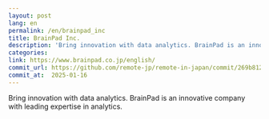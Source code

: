 ```yaml
---
layout: post
lang: en
permalink: /en/brainpad_inc
title: BrainPad Inc.
description: 'Bring innovation with data analytics. BrainPad is an innovative company with leading expertise in analytics.'
categories: 
link: https://www.brainpad.co.jp/english/
commit_url: https://github.com/remote-jp/remote-in-japan/commit/269b8121aa196f71e3b6ae053662484bf0056892
commit_at:  2025-01-16
---
```


<p>Bring innovation with data analytics. BrainPad is an innovative company with leading expertise in analytics.</p>

